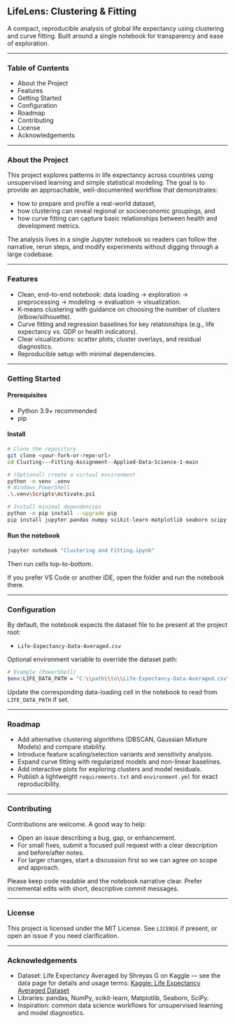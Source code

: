 ## LifeLens: Clustering & Fitting

A compact, reproducible analysis of global life expectancy using clustering and curve fitting. Built around a single notebook for transparency and ease of exploration.

---

### Table of Contents
- About the Project
- Features
- Getting Started
- Configuration
- Roadmap
- Contributing
- License
- Acknowledgements

---

### About the Project
This project explores patterns in life expectancy across countries using unsupervised learning and simple statistical modeling. The goal is to provide an approachable, well-documented workflow that demonstrates:
- how to prepare and profile a real-world dataset,
- how clustering can reveal regional or socioeconomic groupings, and
- how curve fitting can capture basic relationships between health and development metrics.

The analysis lives in a single Jupyter notebook so readers can follow the narrative, rerun steps, and modify experiments without digging through a large codebase.

---

### Features
- Clean, end-to-end notebook: data loading → exploration → preprocessing → modeling → evaluation → visualization.
- K-means clustering with guidance on choosing the number of clusters (elbow/silhouette).
- Curve fitting and regression baselines for key relationships (e.g., life expectancy vs. GDP or health indicators).
- Clear visualizations: scatter plots, cluster overlays, and residual diagnostics.
- Reproducible setup with minimal dependencies.

---

### Getting Started

#### Prerequisites
- Python 3.9+ recommended
- pip

#### Install
```bash
# Clone the repository
git clone <your-fork-or-repo-url>
cd Clusting---Fitting-Assignment--Applied-Data-Science-1-main

# (Optional) create a virtual environment
python -m venv .venv
# Windows PowerShell
.\.venv\Scripts\Activate.ps1

# Install minimal dependencies
python -m pip install --upgrade pip
pip install jupyter pandas numpy scikit-learn matplotlib seaborn scipy
```

#### Run the notebook
```bash
jupyter notebook "Clustering and Fitting.ipynb"
```
Then run cells top-to-bottom.

If you prefer VS Code or another IDE, open the folder and run the notebook there.

---

### Configuration
By default, the notebook expects the dataset file to be present at the project root:
- `Life-Expectancy-Data-Averaged.csv`

Optional environment variable to override the dataset path:
```bash
# Example (PowerShell)
$env:LIFE_DATA_PATH = "C:\\path\\to\\Life-Expectancy-Data-Averaged.csv"
```
Update the corresponding data-loading cell in the notebook to read from `LIFE_DATA_PATH` if set.

---

### Roadmap
- Add alternative clustering algorithms (DBSCAN, Gaussian Mixture Models) and compare stability.
- Introduce feature scaling/selection variants and sensitivity analysis.
- Expand curve fitting with regularized models and non-linear baselines.
- Add interactive plots for exploring clusters and model residuals.
- Publish a lightweight `requirements.txt` and `environment.yml` for exact reproducibility.

---

### Contributing
Contributions are welcome. A good way to help:
- Open an issue describing a bug, gap, or enhancement.
- For small fixes, submit a focused pull request with a clear description and before/after notes.
- For larger changes, start a discussion first so we can agree on scope and approach.

Please keep code readable and the notebook narrative clear. Prefer incremental edits with short, descriptive commit messages.

---

### License
This project is licensed under the MIT License. See `LICENSE` if present, or open an issue if you need clarification.

---

### Acknowledgements
- Dataset: Life Expectancy Averaged by Shreyas G on Kaggle — see the data page for details and usage terms: [Kaggle: Life Expectancy Averaged Dataset](https://www.kaggle.com/datasets/shreyasg23/life-expectancy-averaged-dataset/data)
- Libraries: pandas, NumPy, scikit-learn, Matplotlib, Seaborn, SciPy.
- Inspiration: common data science workflows for unsupervised learning and model diagnostics.
